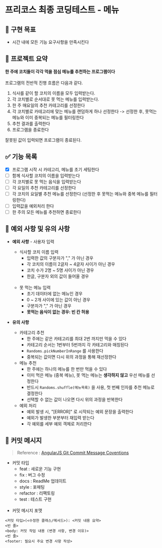 # 프리코스 최종 코딩테스트 - 메뉴 

## 🚩 구현 목표

- 시간 내에 모든 기능 요구사항을 만족시킨다
## 📄 프로젝트 요약
**한 주에 코치들이 각각 먹을 점심 메뉴를 추천하는 프로그램이다**  
<br/>
프로그램의 전반적 진행 흐름은 다음과 같다.
1. 식사를 같이 할 코치의 이름을 모두 입력받는다.
2. 각 코치별로 순서대로 못 먹는 메뉴를 입력받는다.
3. 한 주 매요일의 추천 카테고리를 선정한다
4. 각 코치별로 카테고리에 맞는 메뉴를 랜덤하게 하나 선정한다 -> 선정한 후, 못먹는 메뉴와 이미 중복되는 메뉴를 필터링한다
5. 추천 결과를 출력한다
6. 프로그램을 종료한다

잘못된 값이 입력되면 프로그램이 종료된다.

## ✅ 기능 목록

- [X] 프로그램 시작 시 카테고리, 메뉴를 초기 세팅한다
- [ ] 함께 식사할 코치의 이름을 입력받는다
- [ ] 각 코치별로 못 먹는 음식을 입력받는다
- [ ] 각 요일의 추천 카테고리를 선정한다
- [ ] 각 코치의 요일별 추천 메뉴를 선정한다 (선정한 후 못먹는 메뉴와 중복 메뉴를 필터링한다)
- [ ] 입력값을 예외처리 한다
- [ ] 한 주의 모든 메뉴를 추천하면 종료한다

## 🚨 예외 사항 및 유의 사항

* **예외 사항** - 사용자 입력
    * 식사할 코치 이름 입력
        * 입력한 값의 구분자가 "," 가 아닌 경우
        * 각 코치의 이름이 2글자 ~ 4글자 사이가 아닌 경우
        * 코치 수가 2명 ~ 5명 사이가 아닌 경우
        * 한글, 구분자 외의 값이 들어올 경우   
          <br/>
    * 못 먹는 메뉴 입력
        * 초기 데이터에 없는 메뉴인 경우
        * 0 ~ 2개 사이에 있는 값이 아닌 경우
        * 구분자가 "," 가 아닌 경우 
        * **못먹는 음식이 없는 경우: 빈 칸 허용**

* **유의 사항**
    * 카테고리 추천
        * 한 주에는 같은 카테고리를 최대 2번 까지만 먹을 수 있다
        * 카테고리 순서는 1번부터 5번까지 각 카테고리와 매칭된다
        * `Randoms.pickNumberInRange` 를 사용한다
        * 중복되는 값이면 다시 위의 과정을 통해 재선정한다
          <br/>
    * 메뉴 추천
        * 한 주에는 하나의 메뉴를 한 번만 먹을 수 있다
        * 이미 먹은 메뉴 (중복 메뉴), 못 먹는 메뉴는 **생각하지 않고** 우선 메뉴를 선정한다
        * 반드시 `Randoms.shuffle(메뉴목록)` 을 사용, 첫 번째 인자를 추천 메뉴로 결정한다
        * 선택할 수 없는 값이 나오면 다시 위의 과정을 반복한다
          <br/>
    * 예외 처리
        * 예외 발생 시, "[ERROR]" 로 시작되는 예외 문장을 출력한다
        * 예외가 발생한 부분부터 재입력 받는다
        * 각 예외를 세부 예외 객체로 처리한다

## 📝 커밋 메시지

> Reference : [AngularJS Git Commit Message Coventions](https://gist.github.com/stephenparish/9941e89d80e2bc58a153)

* 커밋 타입
    * feat : 새로운 기능 구현
    * fix  : 버그 수정
    * docs : ReadMe 업데이트
    * style : 포매팅
    * refactor : 리팩토링
    * test : 테스트 구현  
      <br/>
* 커밋 메시지 포맷

```
<커밋 타입>(<수정한 클래스/메서드>): <커밋 내용 요약>
<빈 줄>
<body: 커밋 작업 내용 (변경 사항, 변경 이유)>
<빈 줄>
<footer: 필요시 주요 변경 사항 작성>
```
